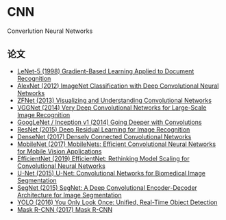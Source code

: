 # CNN 

Converlution Neural Networks

## 论文

- [LeNet-5 (1998) Gradient-Based Learning Applied to Document Recognition](http://vision.stanford.edu/cs598_spring07/papers/Lecun98.pdf)
- [AlexNet (2012) ImageNet Classification with Deep Convolutional Neural Networks](https://proceedings.neurips.cc/paper_files/paper/2012/file/c399862d3b9d6b76c8436e924a68c45b-Paper.pdf)
- [ZFNet (2013) Visualizing and Understanding Convolutional Networks]()
- [VGGNet (2014) Very Deep Convolutional Networks for Large-Scale Image Recognition]()
- [GoogLeNet / Inception v1 (2014) Going Deeper with Convolutions]()
- [ResNet (2015) Deep Residual Learning for Image Recognition]()
- [DenseNet (2017) Densely Connected Convolutional Networks]()
- [MobileNet (2017) MobileNets: Efficient Convolutional Neural Networks for Mobile Vision Applications]()
- [EfficientNet (2019) EfficientNet: Rethinking Model Scaling for Convolutional Neural Networks]()
- [U-Net (2015) U-Net: Convolutional Networks for Biomedical Image Segmentation]()
- [SegNet (2015) SegNet: A Deep Convolutional Encoder-Decoder Architecture for Image Segmentation]()
- [YOLO (2016) You Only Look Once: Unified, Real-Time Object Detection]()
- [Mask R-CNN (2017) Mask R-CNN]()


